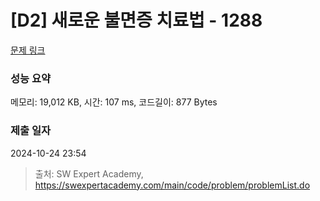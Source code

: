 # [D2] 새로운 불면증 치료법 - 1288 

[문제 링크](https://swexpertacademy.com/main/code/problem/problemDetail.do?contestProbId=AV18_yw6I9MCFAZN) 

### 성능 요약

메모리: 19,012 KB, 시간: 107 ms, 코드길이: 877 Bytes

### 제출 일자

2024-10-24 23:54



> 출처: SW Expert Academy, https://swexpertacademy.com/main/code/problem/problemList.do